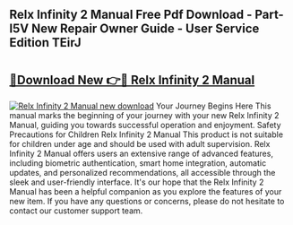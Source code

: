 ## Relx Infinity 2 Manual Free Pdf Download - Part-l5V New Repair Owner Guide - User Service Edition TEirJ

# <h2><a href="http://cf2192.oget.top/?id=Relx+Infinity+2+Manual">🔗Download New 👉🔴 Relx Infinity 2 Manual</a></h2>

[![Relx Infinity 2 Manual new download](https://i.imgur.com/5g1atiW.png)](http://cf2192.oget.top/?id=Relx+Infinity+2+Manual)
Your Journey Begins Here This manual marks the beginning of your journey with your new Relx Infinity 2 Manual, guiding you towards successful operation and enjoyment. Safety Precautions for Children Relx Infinity 2 Manual This product is not suitable for children under age and should be used with adult supervision. Relx Infinity 2 Manual offers users an extensive range of advanced features, including biometric authentication, smart home integration, automatic updates, and personalized recommendations, all accessible through the sleek and user-friendly interface. It's our hope that the Relx Infinity 2 Manual has been a helpful companion as you explore the features of your new item. If you have any questions or concerns, please do not hesitate to contact our customer support team.
